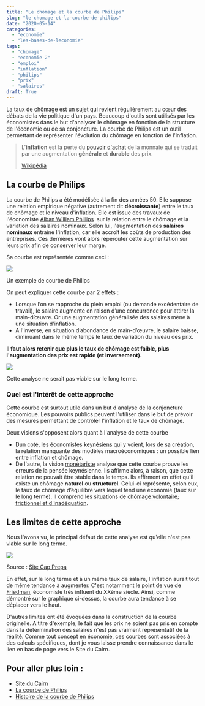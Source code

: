 ```yaml
---
title: "Le chômage et la courbe de Philips"
slug: "le-chomage-et-la-courbe-de-philips"
date: "2020-05-14"
categories: 
  - "economie"
  - "les-bases-de-leconomie"
tags: 
  - "chomage"
  - "economie-2"
  - "emploi"
  - "inflation"
  - "philips"
  - "prix"
  - "salaires"
draft: True
---
```


La taux de chômage est un sujet qui revient régulièrement au cœur des débats de la vie politique d'un pays. Beaucoup d'outils sont utilisés par les économistes dans le but d'analyser le chômage en fonction de la structure de l'économie ou de sa conjoncture. La courbe de Philips est un outil permettant de représenter l'évolution du chômage en fonction de l'inflation.

> L'**inflation** est la perte du [pouvoir d'achat](https://fr.wikipedia.org/wiki/Pouvoir_d%27achat) de la monnaie qui se traduit par une augmentation **générale** et **durable** des prix.
> 
> [Wikipédia](https://fr.wikipedia.org/wiki/Inflation)

## La courbe de Philips

La courbe de Philips a été modélisée à la fin des années 50. Elle suppose une relation empirique négative (autrement dit **décroissante**) entre le taux de chômage et le niveau d'inflation. Elle est issue des travaux de l'économiste [Alban William Phillips](https://fr.wikipedia.org/wiki/William_Phillips_(%C3%A9conomiste))  sur la relation entre le chômage et la variation des salaires nominaux. Selon lui, l'augmentation des **salaires nominaux** entraîne l'inflation, car elle accroît les coûts de production des entreprises. Ces dernières vont alors répercuter cette augmentation sur leurs prix afin de conserver leur marge.

Sa courbe est représentée comme ceci :

![](images/Courbe-de-Philips.png)

Un exemple de courbe de Philips

On peut expliquer cette courbe par 2 effets :

- Lorsque l’on se rapproche du plein emploi (ou demande excédentaire de travail), le salaire augmente en raison d’une concurrence pour attirer la main-d’œuvre. Or une augmentation généralisée des salaires mène à une situation d'inflation.
- A l'inverse, en situation d’abondance de main-d’œuvre, le salaire baisse, diminuant dans le même temps le taux de variation du niveau des prix.

**Il faut alors retenir que plus le taux de chômage est faible, plus l'augmentation des prix est rapide (et inversement).**

![](images/hourglass-in-close-up-photography-1178683-1024x769.jpg)

Cette analyse ne serait pas viable sur le long terme.

### Quel est l'intérêt de cette approche

Cette courbe est surtout utile dans un but d'analyse de la conjoncture économique. Les pouvoirs publics peuvent l'utiliser dans le but de prévoir des mesures permettant de contrôler l'inflation et le taux de chômage.

Deux visions s'opposent alors quant à l'analyse de cette courbe

- Dun coté, les économistes [keynésiens](https://fr.wikipedia.org/wiki/Keyn%C3%A9sianisme) qui y voient, lors de sa création, la relation manquante des modèles macroéconomiques : un possible lien entre inflation et chômage.
- De l'autre, la vision [monétariste](https://fr.wikipedia.org/wiki/Mon%C3%A9ratisme) analyse que cette courbe prouve les erreurs de la pensée keynésienne. Ils affirme alors, à raison, que cette relation ne pouvait être stable dans le temps. Ils affirment en effet qu'il existe un chômage **naturel** ou **structurel**. Celui-ci représente, selon eux, le taux de chômage d’équilibre vers lequel tend une économie (taux sur le long terme). Il comprend les situations de [chômage volontaire; frictionnel et d'inadéquation](https://www.senat.fr/rap/r00-345/r00-3458.html).

## Les limites de cette approche

Nous l'avons vu, le principal défaut de cette analyse est qu'elle n'est pas viable sur le long terme.

![](images/Courbe-Philips-lt.jpeg)

Source : [Site Cap Prepa](http://www.cap-prepa.pearson.fr/libre/analyse/ressources/analyse/compl_articles/compl_06.pdf)  

En effet, sur le long terme et à un même taux de salaire, l'inflation aurait tout de même tendance à augmenter. C'est notamment le point de vue de [Friedman](https://fr.wikipedia.org/wiki/Milton_Friedman), économiste très influent du XXème siècle. Ainsi, comme démontré sur le graphique ci-dessus, la courbe aura tendance à se déplacer vers le haut.

D'autres limites ont été évoquées dans la construction de la courbe originelle. A titre d'exemple, le fait que les prix ne soient pas pris en compte dans la détermination des salaires n'est pas vraiment représentatif de la réalité. Comme tout concept en économie, ces courbes sont associées à des calculs spécifiques, dont je vous laisse prendre connaissance dans le lien en bas de page vers le Site du Cairn.

## Pour aller plus loin :

- [Site du Cairn](https://www.cairn.info/revue-de-l-ofce-2009-4-page-81.htm)
- [La courbe de Philips](https://www.andlil.com/theorie-de-la-courbe-de-phillips-153621.html)
- [Histoire de la courbe de Philips](https://www.captaineconomics.fr/-courbe-phillips-histoire-pensee-economique)
